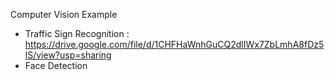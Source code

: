 Computer Vision Example
- Traffic Sign Recognition : https://drive.google.com/file/d/1CHFHaWnhGuCQ2dlIWx7ZbLmhA8fDz5lS/view?usp=sharing
- Face Detection
